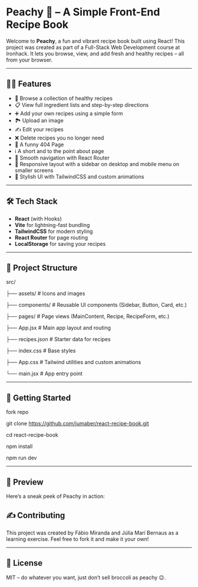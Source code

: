 # Peachy 🍑 – A Simple Front-End Recipe Book

Welcome to **Peachy**, a fun and vibrant recipe book built using React! This project was created as part of a Full-Stack Web Development course at Ironhack. It lets you browse, view, and add fresh and healthy recipes – all from your browser.

---

## 🧑‍🍳 Features

- 🧾 Browse a collection of healthy recipes
- 📋 View full ingredient lists and step-by-step directions
- ➕ Add your own recipes using a simple form
- 🏞️ Upload an image
- ✍️ Edit your recipes
- ❌ Delete recipes you no longer need
- 🥦 A funny 404 Page
- ℹ️ A short and to the point about page
- 🧭 Smooth navigation with React Router
- 📱 Responsive layout with a sidebar on desktop and mobile menu on smaller screens
- 🎨 Stylish UI with TailwindCSS and custom animations

---

## 🛠️ Tech Stack

- **React** (with Hooks)
- **Vite** for lightning-fast bundling
- **TailwindCSS** for modern styling
- **React Router** for page routing
- **LocalStorage** for saving your recipes

---

## 📁 Project Structure
src/ 

├── assets/ # Icons and images 

├── components/ # Reusable UI components (Sidebar, Button, Card, etc.) 

├── pages/ # Page views (MainContent, Recipe, RecipeForm, etc.) 

├── App.jsx # Main app layout and routing 

├── recipes.json # Starter data for recipes 

├── index.css # Base styles 

├── App.css # Tailwind utilities and custom animations 

└── main.jsx # App entry point

---

## 🚀 Getting Started

fork repo

git clone https://github.com/jumaber/react-recipe-book.git

cd react-recipe-book

npm install

npm run dev

---

## 📸 Preview
Here’s a sneak peek of Peachy in action:

## ✍️ Contributing
This project was created by Fábio Miranda and Júlia Marí Bernaus as a learning exercise. Feel free to fork it and make it your own!

---

## 📄 License
MIT – do whatever you want, just don’t sell broccoli as peachy 😉.
